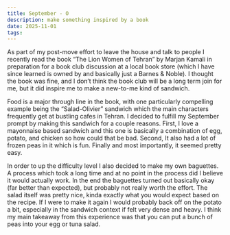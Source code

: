 ```yaml
---
title: September - O
description: make something inspired by a book
date: 2025-11-01
tags: 
---
```


As part of my post-move effort to leave the house and talk to people I recently read the book “The Lion Women of Tehran” by Marjan Kamali in preparation for a book club discussion at a local book store (which I have since learned is owned by and basically just a Barnes & Noble). I thought the book was fine, and I don’t think the book club will be a long term join for me, but it did inspire me to make a new-to-me kind of sandwich. 

Food is a major through line  in the book, with one particularly compelling example being the “Salad-Olivier” sandwich which the main characters frequently get at bustling cafes in Tehran. I decided to fulfill my September prompt by making this sandwich for a couple reasons. First, I love a mayonnaise based sandwich and this one is basically a combination of egg, potato, and chicken so how could that be bad. Second, It also had a lot of frozen peas in it which is fun. Finally and most importantly, it seemed pretty easy. 
	
In order to up the difficulty level I also decided to make my own baguettes. A process which took a long time and at no point in the process did I believe it would actually work. In the end the baguettes turned out basically okay (far better than expected), but probably not really worth the effort. The salad itself was pretty nice, kinda exactly what you would expect based on the recipe. If I were to make it again I would probably back off on the potato a bit, especially in the sandwich context if felt very dense and heavy. I think my main takeaway from this experience was that you can put a bunch of peas into your egg or tuna salad.